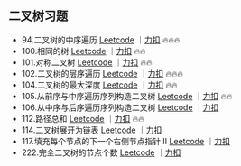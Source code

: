 ## 二叉树习题

- 94.二叉树的中序遍历
  [Leetcode](https://leetcode.com/problems/binary-tree-inorder-traversal/description/) ｜[力扣](https://leetcode.cn/problems/binary-tree-inorder-traversal/description/) 🔥🔥🔥
- 100.相同的树
  [Leetcode](https://leetcode.com/problems/same-tree/description/) ｜[力扣](https://leetcode.cn/problems/same-tree/description/) 🔥🔥
- 101.对称二叉树
  [Leetcode](https://leetcode.com/problems/symmetric-tree/description/) ｜[力扣](https://leetcode.cn/problems/symmetric-tree/description/) 🔥🔥
- 102.二叉树的层序遍历
  [Leetcode](https://leetcode.com/problems/binary-tree-level-order-traversal/) ｜[力扣](https://leetcode.cn/problems/binary-tree-level-order-traversal/description/) 🔥🔥🔥
- 104.二叉树的最大深度
  [Leetcode](https://leetcode.com/problems/maximum-depth-of-binary-tree/description/) ｜[力扣](https://leetcode.cn/problems/maximum-depth-of-binary-tree/description/) 🔥🔥
- 105.从前序与中序遍历序列构造二叉树 [Leetcode](https://leetcode.com/problems/construct-binary-tree-from-preorder-and-inorder-traversal/description/) ｜[力扣](https://leetcode.cn/problems/construct-binary-tree-from-preorder-and-inorder-traversal/description/) 🔥🔥
- 106.从中序与后序遍历序列构造二叉树 [Leetcode](https://leetcode.com/problems/construct-binary-tree-from-inorder-and-postorder-traversal/description/) ｜[力扣](https://leetcode.cn/problems/construct-binary-tree-from-inorder-and-postorder-traversal/description/)
- 112.路径总和 [Leetcode](https://leetcode.com/problems/path-sum/description/) ｜[力扣](https://leetcode.cn/problems/path-sum/description/) 🔥🔥
- 114.二叉树展开为链表 [Leetcode](https://leetcode.com/problems/flatten-binary-tree-to-linked-list/description/) ｜[力扣](https://leetcode.cn/problems/flatten-binary-tree-to-linked-list/description/)
- 117.填充每个节点的下一个右侧节点指针 II [Leetcode](https://leetcode.com/problems/populating-next-right-pointers-in-each-node-ii/description/) ｜[力扣](https://leetcode.cn/problems/populating-next-right-pointers-in-each-node-ii/description/)
- 222.完全二叉树的节点个数 [Leetcode](https://leetcode.com/problems/count-complete-tree-nodes/description/) ｜[力扣](https://leetcode.cn/problems/count-complete-tree-nodes/description/)
